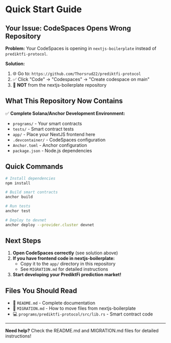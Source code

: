 # Quick Start Guide

## Your Issue: CodeSpaces Opens Wrong Repository

**Problem:** Your CodeSpaces is opening in `nextjs-boilerplate` instead of `prediktfi-protocol`.

**Solution:** 
1. 🌐 Go to: `https://github.com/Thorsrud22/prediktfi-protocol`
2. ✅ Click "Code" → "Codespaces" → "Create codespace on main"
3. 🚫 **NOT** from the nextjs-boilerplate repository

## What This Repository Now Contains

✅ **Complete Solana/Anchor Development Environment:**
- `programs/` - Your smart contracts
- `tests/` - Smart contract tests  
- `app/` - Place your NextJS frontend here
- `.devcontainer/` - CodeSpaces configuration
- `Anchor.toml` - Anchor configuration
- `package.json` - Node.js dependencies

## Quick Commands

```bash
# Install dependencies
npm install

# Build smart contracts
anchor build

# Run tests
anchor test

# Deploy to devnet
anchor deploy --provider.cluster devnet
```

## Next Steps

1. **Open CodeSpaces correctly** (see solution above)
2. **If you have frontend code in nextjs-boilerplate:**
   - Copy it to the `app/` directory in this repository
   - See `MIGRATION.md` for detailed instructions
3. **Start developing your PrediktFi prediction market!**

## Files You Should Read

- 📖 `README.md` - Complete documentation
- 🔄 `MIGRATION.md` - How to move files from nextjs-boilerplate
- 💻 `programs/prediktfi-protocol/src/lib.rs` - Smart contract code

---
**Need help?** Check the README.md and MIGRATION.md files for detailed instructions!